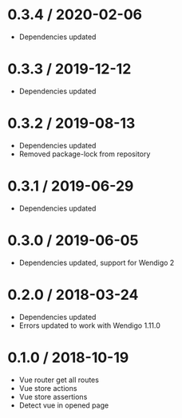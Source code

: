 0.3.4 / 2020-02-06
==================

* Dependencies updated

0.3.3 / 2019-12-12
==================

* Dependencies updated

0.3.2 / 2019-08-13
==================

* Dependencies updated
* Removed package-lock from repository

0.3.1 / 2019-06-29
==================

* Dependencies updated

0.3.0 / 2019-06-05
==================

* Dependencies updated, support for Wendigo 2

0.2.0 / 2018-03-24
==================

* Dependencies updated
* Errors updated to work with Wendigo 1.11.0

0.1.0 / 2018-10-19
==================

* Vue router get all routes
* Vue store actions
* Vue store assertions
* Detect vue in opened page
